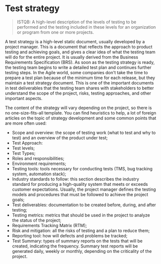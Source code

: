 # Test strategy
> ISTQB: A high-level description of the levels of testing to be performed and the testing included in these levels for an organization or program from one or more projects.

A test strategy is a high-level static document, usually developed by a project manager. This is a document that reflects the approach to product testing and achieving goals, and gives a clear idea of what the testing team will do for the entire project. It is usually derived from the Business Requirements Specification (BRS). As soon as the testing strategy is ready, the testing team begins to write a detailed test plan and continues further testing steps. In the Agile world, some companies don't take the time to prepare a test plan because of the minimum time for each release, but they maintain a test strategy document. This is one of the important documents in test deliverables that the testing team shares with stakeholders to better understand the scope of the project, risks, testing approaches, and other important aspects.

The content of the strategy will vary depending on the project, so there is no one-size-fits-all template. You can find heuristics to help, a lot of foreign articles on the topic of strategy development and some common points that are more often used:
- Scope and overview: the scope of testing work (what to test and why to test) and an overview of the product under test;
- Test Approach:
- Test levels;
- Test Types;
- Roles and responsibilities;
- Environment requirements;
- Testing tools: tools necessary for conducting tests (TMS, bug tracking system, automation stack);
- Industry standards to follow: this section describes the industry standard for producing a high-quality system that meets or exceeds customer expectations. Usually, the project manager defines the testing models and procedures that must be followed to achieve the project goals;
- Test deliverables: documentation to be created before, during, and after testing;
- Testing metrics: metrics that should be used in the project to analyze the status of the project;
- Requirements Tracking Matrix (RTM);
- Risk and mitigation: all the risks of testing and a plan to reduce them;
- Reporting tool: how will defects and problems be tracked;
- Test Summary: types of summary reports on the tests that will be created, indicating the frequency. Summary test reports will be generated daily, weekly or monthly, depending on the criticality of the project.
